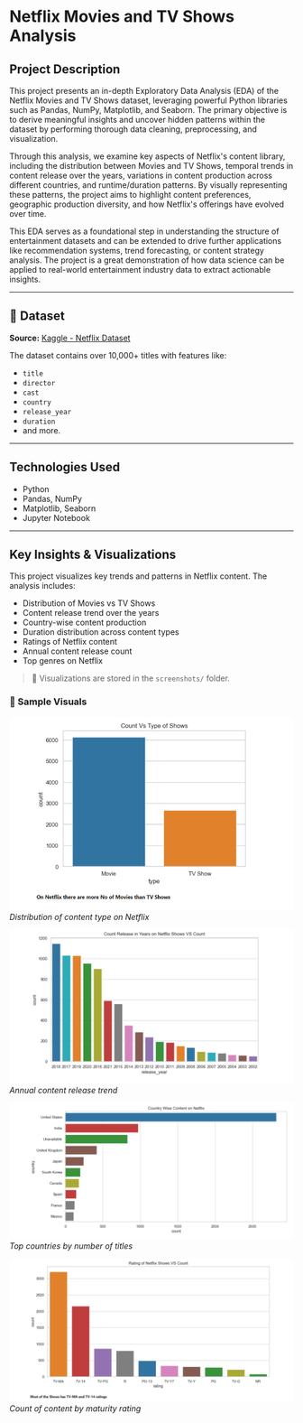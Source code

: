 #  Netflix Movies and TV Shows Analysis

##  Project Description

This project presents an in-depth Exploratory Data Analysis (EDA) of the Netflix Movies and TV Shows dataset, leveraging powerful Python libraries such as Pandas, NumPy, Matplotlib, and Seaborn. The primary objective is to derive meaningful insights and uncover hidden patterns within the dataset by performing thorough data cleaning, preprocessing, and visualization.

Through this analysis, we examine key aspects of Netflix's content library, including the distribution between Movies and TV Shows, temporal trends in content release over the years, variations in content production across different countries, and runtime/duration patterns. By visually representing these patterns, the project aims to highlight content preferences, geographic production diversity, and how Netflix's offerings have evolved over time.

This EDA serves as a foundational step in understanding the structure of entertainment datasets and can be extended to drive further applications like recommendation systems, trend forecasting, or content strategy analysis. The project is a great demonstration of how data science can be applied to real-world entertainment industry data to extract actionable insights.

---

## 📁 Dataset
**Source:** [Kaggle - Netflix Dataset](https://www.kaggle.com/datasets/shivamb/netflix-shows)

The dataset contains over 10,000+ titles with features like:
- `title`
- `director`
- `cast`
- `country`
- `release_year`
- `duration`
- and more.

---

##  Technologies Used
- Python  
- Pandas, NumPy  
- Matplotlib, Seaborn  
- Jupyter Notebook  

---

##  Key Insights & Visualizations

This project visualizes key trends and patterns in Netflix content. The analysis includes:

- Distribution of Movies vs TV Shows  
- Content release trend over the years  
- Country-wise content production  
- Duration distribution across content types  
- Ratings of Netflix content  
- Annual content release count  
- Top genres on Netflix  

> 🔽 Visualizations are stored in the `screenshots/` folder.

### 🔹 Sample Visuals

![Movies vs TV Shows](screenshots/movies_vs_tv_shows.png)  
*Distribution of content type on Netflix*

![Content Release by Year](screenshots/count_release_in_year_vs_count.png)  
*Annual content release trend*

![Top Countries](screenshots/country_wise_content_production.png)  
*Top countries by number of titles*

![Ratings Distribution](screenshots/ratings_vs_count.png)  
*Count of content by maturity rating*


